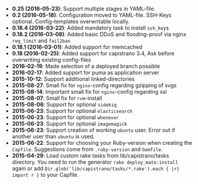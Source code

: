 * **0.25 (2016-05-23)**: Support multiple stages in YAML-file.
* **0.2 (2016-05-18)**: Configuration moved to YAML-file. SSH-Keys optional. Config-templates overwritable locally.
* **0.18.4 (2016-03-22)**: Added mandatory task to install `ssh_key`s
* **0.18.2 (2016-03-08)**: Added basic DDoS and flooding-proof via nginx `req_limit` and `fail2ban`
* **0.18.1 (2016-03-01)**: Added support for memcached
* **0.18 (2016-02-25)**: Added support for capistrano 3.4, Ask before overwriting existing config-files
* **2016-02-19**: Made selection of a deployed branch possible
* **2016-02-17**: Added support for puma as application server
* **2015-10-12**: Support additional linked-directories
* **2015-08-27**: Small fix for `nginx`-config regarding gzipping of svgs
* **2015-08-14**: Important small fix for `nginx`-config regarding ssl
* **2015-08-07**: Small fix for `rvm`-install
* **2015-08-06**: Support for optional `sidekiq`
* **2015-06-23**: Support for optional `elasticsearch`
* **2015-06-23**: Support for optional `whenever`
* **2015-06-23**: Support for optional `imagemagick`
* **2015-06-23**: Support creation of working `ubuntu` user. Error out if another user than `ubuntu` is used.
* **2015-06-22**: Support for choosing your Ruby-version when creating the `Capfile`. Suggestions come from `.ruby-version` and `Gemfile`.
* **2015-04-29**: Load custom rake tasks from lib/capistrano/tasks directory.
You need to run the generator ```rake deploy_mate:install``` again or add ```Dir.glob('lib/capistrano/tasks/*.rake').each { |r| import r }``` to your Capfile.
